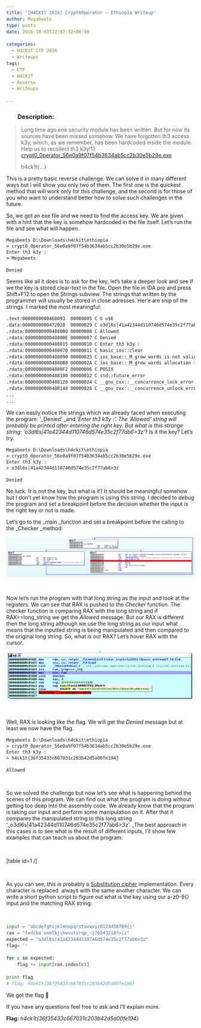 ```yaml
---
title: '[H4CK1T 2016] Crypt00perator – Ethiopia Writeup'
author: Megabeets
type: posts
date: 2016-10-03T22:07:32+00:00

categories:
  - H4CK1T CTF 2016
  - Writeups
tags:
  - CTF
  - H4CK1T
  - Reverse
  - Writeups

---
```

<h3 style="padding-left: 30px;">
  <strong>Description:</strong>
</h3>

> Long time ago one security module has been written. But for now its sources have been missed somehow. We have forgotten th3 access k3y, which, as we remember, has been hardcoded inside the module. Help us to recollect th3 k3y!11  
> [crypt0\_0perator\_56e0a9f07f54b3634ab5cc2b30e5b29e.exe][1]
> 
> <span style="font-weight: 400;">h4ck1t{&#8230;}</span>

This is a pretty basic reverse challenge. We can solve it in many different ways but I will show you only two of them. The first one is the quickest method that will work only for this challenge, and the second is for those of you who want to understand better how to solve such challenges in the future.

So, we got an exe file and we need to find the access key. We are given with a hint that the key is somehow hardcoded in the file itself. Let&#8217;s run the file and see what will happen.

```amigados
Megabeets D:\Downloads\h4ckit\ethiopia
> crypt0_0perator_56e0a9f07f54b3634ab5cc2b30e5b29e.exe
Enter th3 k3y :
> Megabeets

Denied
```


Seems like all it does is to ask for the key, let&#8217;s take a deeper look and see if we the key is stored clear-text in the file. Open the file in IDA pro and press Shift+F12 to open the Strings subview. The strings that written by the programmer will usually be stored in close adresses. Her&#8217;e are snip of the strings. I marked the most meaningful:

```default
.text:0000000000468093  00000005 C G u$E                                           
.data:0000000000472020  00000029 C o3dl6s|41a42344d110746d574e35c2f77ab6>3z        
.rdata:0000000000488000 00000008 C Allowed                                         
.rdata:000000000048800E 00000007 C Denied                                          
.rdata:0000000000488015 00000010 C Enter th3 k3y :                                 
.rdata:0000000000488070 00000011 C basic_ios::clear                                
.rdata:0000000000488090 00000025 C ios_base::_M_grow_words is not valid            
.rdata:00000000004880B8 0000002A C ios_base::_M_grow_words allocation failed       
.rdata:00000000004880F2 00000006 C POSIX                                           
.rdata:0000000000488100 00000012 C std::future_error                               
.rdata:0000000000488120 00000024 C __gnu_cxx::__concurrence_lock_error             
.rdata:0000000000488148 00000026 C __gnu_cxx::__concurrence_unlock_error                                          
...
...
```


We can easily notice the strings which we already faced when executing the program: &#8216;_Denied&#8217; _and &#8216;_Enter th3 k3y :&#8217;. _The _&#8216;Allowed&#8217;_ string will probably be printed after entering the right key. But what is this strange string:_ &#8216;o3dl6s|41a42344d110746d574e35c2f77ab6>3z&#8217;_? Is it the key? Let&#8217;s try.

```amigados
Megabeets D:\Downloads\h4ckit\ethiopia
> crypt0_0perator_56e0a9f07f54b3634ab5cc2b30e5b29e.exe
Enter th3 k3y :
> o3dl6s|41a42344d110746d574e35c2f77ab6>3z

Denied
```


No luck. It is not the key, but what is it? It should be meaningful somehow but I don&#8217;t yet know how the program is using this string. I decided to debug the program and set a breakpoint before the decision whether the input is the right key or not is made.

Let&#8217;s go to the _main _function and set a breakpoint before the calling to the _Checker _method:

<img src="./h4ck1t_ethiopia1.png" /> 

&nbsp;

Now let&#8217;s run the program with that long string as the input and look at the registers. We can see that RAX is pushed to the _Checker_ function. The checker function is comparing RAX with the long string and if RAX==long_string we get the _Allowed_ message. But our RAX is different then the long string although we use the long string as our input what means that the inputted string is being manipulated and then compared to the original long string. So, what is our RAX? Let&#8217;s hover RAX with the cursor.

<img src="./h4ck1t_ethiopia2.png" /> 

&nbsp;

Well, RAX is looking like the flag. We will get the _Denied_ message but at least we now have the flag.

```amigados
Megabeets D:\Downloads\h4ckit\ethiopia
> crypt0_0perator_56e0a9f07f54b3634ab5cc2b30e5b29e.exe
Enter th3 k3y :
> h4ck1t{36f35433c667031c203b42d5a00fe194}

Allowed
```


&nbsp;

So we solved the challenge but now let&#8217;s see what is happening behind the scenes of this program. We can find out what the program is doing without getting too deep into the assembly code. We already know that the program is taking our input and perform some manipulation on it. After that it compares the manipulated string to this long string &#8216;_o3dl6s|41a42344d110746d574e35c2f77ab6>3z&#8217;. _The best approach in this cases is to see what is the result of different inputs, I&#8217;ll show few examples that can teach us about the program:

&nbsp;

<div style="overflow-x: auto;">
  [table id=1 /]
</div>

&nbsp;

As you can see, this is probably a [Substitution cipher][2] implementation. Every character is replaced  always with the same another character. We can write a short python script to figure out what is the key using our a-z0-9{} input and the matching RAX string:

&nbsp;

```python
input = "abcdefghijklmnopqrstuvwxyz0123456789{}"     
rax = "fedcba`onmlkjihwvutsrqp_~}76543210?>|z"        
expected = "o3dl6s|41a42344d110746d574e35c2f77ab6>3z"                                       
flag= ''   

for c in expected:                                    
	flag += input[rax.index(c)]                       

print flag
# flag: h4ck1t{36f35433c667031c203b42d5a00fe194}
```


We got the flag 🙂

If you have any questions feel free to ask and I&#8217;ll explain more.

**Flag:** _h4ck1t{36f35433c667031c203b42d5a00fe194}_

&nbsp;



 [1]: https://ctf.com.ua/data/attachments/crypt0_0perator_56e0a9f07f54b3634ab5cc2b30e5b29e.exe
 [2]: https://en.wikipedia.org/wiki/Substitution_cipher